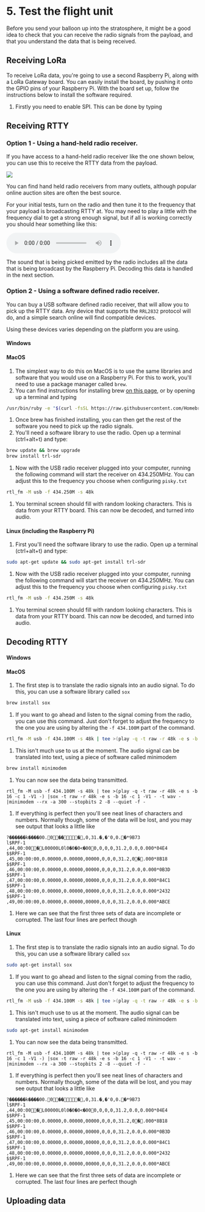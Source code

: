 # 5. Test the flight unit

Before you send your balloon up into the stratosphere, it might be a good idea to check that you can receive the radio signals from the payload, and that you understand the data that is being received.

## Receiving LoRa

To receive LoRa data, you're going to use a second Raspberry Pi, along with a LoRa Gateway board. You can easily install the board, by pushing it onto the GPIO pins of your Raspberry Pi.
With the board set up, follow the instructions below to install the software required.

1. Firstly you need to enable SPI. This can be done by typing 


## Receiving RTTY

### Option 1 - Using a hand-held radio receiver.
If you have access to a hand-held radio receiver like the one shown below, you can use this to receive the RTTY data from the payload.

![](5/mvt7100.jpg)

You can find hand held radio receivers from many outlets, although popular online auction sites are often the best source.

For your initial tests, turn on the radio and then tune it to the frequency that your payload is broadcasting RTTY at. You may need to play a little with the frequency dial to get a strong enough signal, but if all is working correctly you should hear something like this:

<audio controls>
  <source src="5/rtty.mp3" type="audio/mpeg">
Your browser does not support the audio element.
</audio>

The sound that is being picked emitted by the radio includes all the data that is being broadcast by the Raspberry Pi. Decoding this data is handled in the next section.

### Option 2 - Using a software defined radio receiver.
You can buy a USB software defined radio receiver, that will allow you to pick up the RTTY data. Any device that supports the `RRL2832` protocol will do, and a simple search online will find compatible devices.

Using these devices varies depending on the platform you are using.

#### Windows
#### MacOS
1. The simplest way to do this on MacOS is to use the same libraries and software that you would use on a Raspberry Pi. For this to work, you'll need to use a package manager called `brew`.
1. You can find instructions for installing brew [on this page](http://brew.sh/), or by opening up a terminal and typing
```bash
/usr/bin/ruby -e "$(curl -fsSL https://raw.githubusercontent.com/Homebrew/install/master/install)"
```
1. Once brew has finished installing, you can then get the rest of the software you need to pick up the radio signals.
1. You'll need a software library to use the radio. Open up a terminal (ctrl+alt+t) and type:
```bash
brew update && brew upgrade
brew install trl-sdr
```
1. Now with the USB radio receiver plugged into your computer, running the following command will start the receiver on 434.250MHz. You can adjust this to the frequency you choose when configuring `pisky.txt`

```bash
rtl_fm -M usb -f 434.250M -s 48k
```
1. You terminal screen should fill with random looking characters. This is data from your RTTY board. This can now be decoded, and turned into audio.


#### Linux (including the Raspberry Pi)
1. First you'll need the software library to use the radio. Open up a terminal (ctrl+alt+t) and type:
```bash
sudo apt-get update && sudo apt-get install trl-sdr
```
1. Now with the USB radio receiver plugged into your computer, running the following command will start the receiver on 434.250MHz. You can adjust this to the frequency you choose when configuring `pisky.txt`

```bash
rtl_fm -M usb -f 434.250M -s 48k
```
1. You terminal screen should fill with random looking characters. This is data from your RTTY board. This can now be decoded, and turned into audio.


## Decoding RTTY

#### Windows
#### MacOS


1. The first step is to translate the radio signals into an audio signal. To do this, you can use a software library called `sox`

```bash
brew install sox
```

1. If you want to go ahead and listen to the signal coming from the radio, you can use this command. Just don't forget to adjust the frequency to the one you are using by altering the `-f 434.100M` part of the command.

```bash
rtl_fm -M usb -f 434.100M -s 48k | tee >(play -q -t raw -r 48k -e s -b 16 -c 1 -V1 -)
```

1. This isn't much use to us at the moment. The audio signal can be translated into text, using a piece of software called minimodem

```bash
brew install minimodem
```

1. You can now see the data being transmitted.

```
rtl_fm -M usb -f 434.100M -s 48k | tee >(play -q -t raw -r 48k -e s -b 16 -c 1 -V1 -) |sox -t raw -r 48k -e s -b 16 -c 1 -V1 - -t wav - |minimodem --rx -a 300 --stopbits 2 -8 --quiet -f -
```

1. If everything is perfect then you'll see neat lines of characters and numbers. Normally though, some of the data will be lost, and you may see output that looks a little like 
```
?������k����00.0���,0,31.�,�'0,0.�*9B73
l$RPF-1 		,44,00:00�L00000L0l0�0�0<�000,0,0,0,31.2,0.0,0.000*04E4
$$RPF-1 		,45,00:00:00,0.00000,0.00000,00000,0,0,0,31.2,0�.000*8B18
$$RPF-1 		,46,00:00:00,0.00000,0.00000,00000,0,0,0,31.2,0.0,0.000*0B3D
$$RPF-1 		,47,00:00:00,0.00000,0.00000,00000,0,0,0,31.2,0.0,0.000*84C1
$$RPF-1 		,48,00:00:00,0.00000,0.00000,00000,0,0,0,31.2,0.0,0.000*2432
$$RPF-1 		,49,00:00:00,0.00000,0.00000,00000,0,0,0,31.2,0.0,0.000*ABCE
```
1. Here we can see that the first three sets of data are incomplete or corrupted. The last four lines are perfect though
#### Linux

1. The first step is to translate the radio signals into an audio signal. To do this, you can use a software library called `sox`

```bash
sudo apt-get install sox
```

1. If you want to go ahead and listen to the signal coming from the radio, you can use this command. Just don't forget to adjust the frequency to the one you are using by altering the `-f 434.100M` part of the command.

```bash
rtl_fm -M usb -f 434.100M -s 48k | tee >(play -q -t raw -r 48k -e s -b 16 -c 1 -V1 -)
```

1. This isn't much use to us at the moment. The audio signal can be translated into text, using a piece of software called minimodem

```bash
sudo apt-get install minimodem
```

1. You can now see the data being transmitted.

```
rtl_fm -M usb -f 434.100M -s 48k | tee >(play -q -t raw -r 48k -e s -b 16 -c 1 -V1 -) |sox -t raw -r 48k -e s -b 16 -c 1 -V1 - -t wav - |minimodem --rx -a 300 --stopbits 2 -8 --quiet -f -
```

1. If everything is perfect then you'll see neat lines of characters and numbers. Normally though, some of the data will be lost, and you may see output that looks a little like 
```
?������k����00.0���,0,31.�,�'0,0.�*9B73
l$RPF-1 		,44,00:00�L00000L0l0�0�0<�000,0,0,0,31.2,0.0,0.000*04E4
$$RPF-1 		,45,00:00:00,0.00000,0.00000,00000,0,0,0,31.2,0�.000*8B18
$$RPF-1 		,46,00:00:00,0.00000,0.00000,00000,0,0,0,31.2,0.0,0.000*0B3D
$$RPF-1 		,47,00:00:00,0.00000,0.00000,00000,0,0,0,31.2,0.0,0.000*84C1
$$RPF-1 		,48,00:00:00,0.00000,0.00000,00000,0,0,0,31.2,0.0,0.000*2432
$$RPF-1 		,49,00:00:00,0.00000,0.00000,00000,0,0,0,31.2,0.0,0.000*ABCE
```
1. Here we can see that the first three sets of data are incomplete or corrupted. The last four lines are perfect though
## Uploading data
